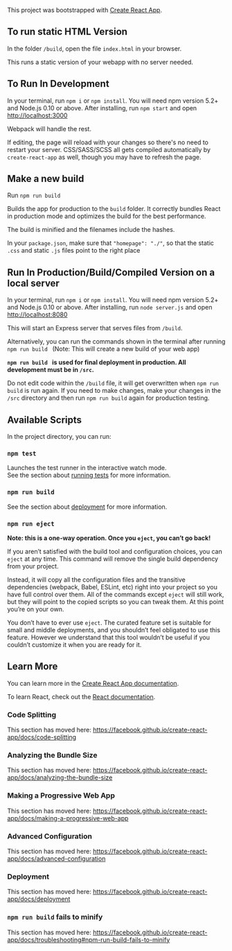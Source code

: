 This project was bootstrapped with [Create React App](https://github.com/facebook/create-react-app).

## To run static HTML Version

In the folder `/build`, open the file `index.html` in your browser.

This runs a static version of your webapp with no server needed.

## To Run In Development

In your terminal, run `npm i` or `npm install`. You will need npm version 5.2+ and Node.js 0.10 or above. After installing, run `npm start` and open [http://localhost:3000](http://localhost:3000)

Webpack will handle the rest.

If editing, the page will reload with your changes so there's no need to restart your server. CSS/SASS/SCSS all gets compiled automatically by `create-react-app` as well, though you may have to refresh the page.

## Make a new build

Run `npm run build`

Builds the app for production to the `build` folder.
It correctly bundles React in production mode and optimizes the build for the best performance.

The build is minified and the filenames include the hashes.

In your `package.json`, make sure that `"homepage": "./"`, so that the static `.css` and static `.js` files point to the right place

## Run In Production/Build/Compiled Version on a local server

In your terminal, run `npm i` or `npm install`. You will need npm version 5.2+ and Node.js 0.10 or above. After installing, run `node server.js` and open [http://localhost:8080](http://localhost:8080)

This will start an Express server that serves files from `/build`.

Alternatively, you can run the commands shown in the terminal after running `npm run build ` (Note: This will create a new build of your web app)

**`npm run build ` is used for final deployment in production. All development must be in `/src`.**

Do not edit code within the `/build` file, it will get overwritten when `npm run build` is run again. If you need to make changes, make your changes in the `/src` directory and then run `npm run build` again for production testing.

## Available Scripts

In the project directory, you can run:

### `npm test`

Launches the test runner in the interactive watch mode.<br />
See the section about [running tests](https://facebook.github.io/create-react-app/docs/running-tests) for more information.

### `npm run build`

See the section about [deployment](https://facebook.github.io/create-react-app/docs/deployment) for more information.

### `npm run eject`

**Note: this is a one-way operation. Once you `eject`, you can’t go back!**

If you aren’t satisfied with the build tool and configuration choices, you can `eject` at any time. This command will remove the single build dependency from your project.

Instead, it will copy all the configuration files and the transitive dependencies (webpack, Babel, ESLint, etc) right into your project so you have full control over them. All of the commands except `eject` will still work, but they will point to the copied scripts so you can tweak them. At this point you’re on your own.

You don’t have to ever use `eject`. The curated feature set is suitable for small and middle deployments, and you shouldn’t feel obligated to use this feature. However we understand that this tool wouldn’t be useful if you couldn’t customize it when you are ready for it.

## Learn More

You can learn more in the [Create React App documentation](https://facebook.github.io/create-react-app/docs/getting-started).

To learn React, check out the [React documentation](https://reactjs.org/).

### Code Splitting

This section has moved here: https://facebook.github.io/create-react-app/docs/code-splitting

### Analyzing the Bundle Size

This section has moved here: https://facebook.github.io/create-react-app/docs/analyzing-the-bundle-size

### Making a Progressive Web App

This section has moved here: https://facebook.github.io/create-react-app/docs/making-a-progressive-web-app

### Advanced Configuration

This section has moved here: https://facebook.github.io/create-react-app/docs/advanced-configuration

### Deployment

This section has moved here: https://facebook.github.io/create-react-app/docs/deployment

### `npm run build` fails to minify

This section has moved here: https://facebook.github.io/create-react-app/docs/troubleshooting#npm-run-build-fails-to-minify
